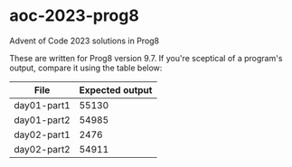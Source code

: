 # aoc-2023-prog8
Advent of Code 2023 solutions in Prog8

These are written for Prog8 version 9.7. If you're sceptical of a program's
output, compare it using the table below:

| File        | Expected output |
|-------------|-----------------|
| day01-part1 | 55130           |
| day01-part2 | 54985           |
| day02-part1 | 2476            |
| day02-part2 | 54911           |